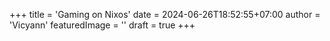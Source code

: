 +++
title = 'Gaming on Nixos'
date = 2024-06-26T18:52:55+07:00
author = 'Vicyann'
featuredImage = ''
draft = true
+++
